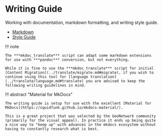 # Writing Guide

Working with documentation, markdown formatting, and writing style guide.

-   [Markdown](markdown.md)
-   [Style Guide](style.md)

!!! note

    The ***mkdoc_translate*** script can adapt some markdown extensions for use with ***pandoc*** conversion, but not everything.
    
    While it is fine to use the ***mkdoc_translate*** script for initial [Content Migration](../translate/migrate.md#migrate), if you wish to continue using this tool for [language translation](../translate/language.md#translate) you are advised to keep the following writing guidelines in mind.

!!! abstract "Material for MkDocs"

    The writing guide is setup for use with the excellent [Material for MkDocs](https://squidfunk.github.io/mkdocs-material/).
    
    This is a great project that was selected by the GeoNetwork community (primarily for the visual appeal). In practice it ends up being quite a nice way to "keep up" with advances in the mkdocs ecosystem without having to constantly research what is best.
